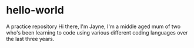 # hello-world
A practice repository
Hi there, I'm Jayne, I'm a middle aged mum of two who's been learning to code using various different coding languages over the last 
three years.
